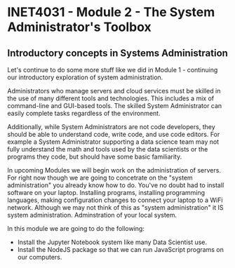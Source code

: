 # INET4031 - Module 2 - The System Administrator's Toolbox

## Introductory concepts in Systems Administration

Let's continue to do some more stuff like we did in Module 1 - continuing our introductory exploration of system administration.

Administrators who manage servers and cloud services must be skilled in the use of many different tools and technologies.  This includes a mix of command-line and GUI-based tools. The skilled System Administrator can easily complete tasks regardless of the environment.

Additionally, while System Administrators are not code developers, they should be able to understand code, write code, and use code editors.  For example a System Administrator supporting a data science team may not fully understand the math and tools used by the data scientists or the programs they code, but should have some basic familiarity.

In upcoming Modules we will begin work on the administration of servers. For right now though we are going to concetrate on the "system administration" you already know how to do.  You've no doubt had to install software on your laptop. Installing programs, installing programming languages, making configuration changes to connect your laptop to a WiFi network.  Although we may not think of this as "system administration" it IS system administration.  Adminstration of your local system.

In this module we are going to do the following:

* Install the Jupyter Notebook system like many Data Scientist use.
* Install the NodeJS package so that we can run JavaScript programs on our computers.
